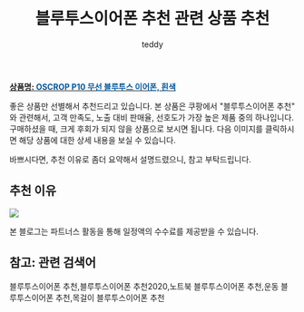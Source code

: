 ﻿---
layout: post
title:  "블루투스이어폰 추천 관련 상품 추천"
author: teddy
categories: [ 가구/인테리어 ]
tags: [블루투스이어폰 추천,블루투스이어폰 추천2020,노트북 블루투스이어폰 추천,운동 블루투스이어폰 추천,목걸이 블루투스이어폰 추천]
image: https://static.coupangcdn.com/image/vendor_inventory/45be/82430d1a6ed64c81bf336f6112ec50277cddee50a007073b44c7eb73a59e.jpg 
description: "쿠팡에서 블루투스이어폰 추천 관련 상품으로 가장 고객 선호도가 높은 제품 중 하나입니다."
---

<a href="https://link.coupang.com/re/AFFSDP?lptag=AF3256674&pageKey=6437248006&itemId=13919245183&vendorItemId=81171588619&traceid=V0-153-96c2ff4ec7090adf"><b>상품명: <font color='#01579B'>OSCROP P10 무선 블루투스 이어폰, 흰색</font></b></a>

좋은 상품만 선별해서 추천드리고 있습니다.
본 상품은 쿠팡에서 "블루투스이어폰 추천" 와 관련해서, 고객 만족도, 노출 대비 판매율, 선호도가 가장 높은 제품 중의 하나입니다.
구매하셨을 때, 크게 후회가 되지 않을 상품으로 보시면 됩니다. 
다음 이미지를 클릭하시면 해당 상품에 대한 상세 내용을 보실 수 있습니다.

바쁘시다면, 추천 이유로 좀더 요약해서 설명드렸으니, 참고 부탁드립니다.

## 추천 이유 

<a href="https://link.coupang.com/re/AFFSDP?lptag=AF3256674&pageKey=6437248006&itemId=13919245183&vendorItemId=81171588619&traceid=V0-153-96c2ff4ec7090adf"><img src="https://thumbnail8.coupangcdn.com/thumbnails/remote/q89/image/vendor_inventory/f830/5f6dced4b480f042b6edb143453ba906520af596d673d679df61b62edb5e.jpg"></a> 

본 블로그는 파트너스 활동을 통해 일정액의 수수료를 제공받을 수 있습니다.

## 참고: 관련 검색어    
블루투스이어폰 추천,블루투스이어폰 추천2020,노트북 블루투스이어폰 추천,운동 블루투스이어폰 추천,목걸이 블루투스이어폰 추천